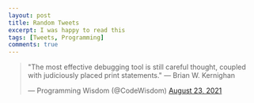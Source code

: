 ```yaml
---
layout: post
title: Random Tweets
excerpt: I was happy to read this 
tags: [Tweets, Programming]
comments: true
---
```


<blockquote class="twitter-tweet"><p lang="en" dir="ltr">&quot;The most effective debugging tool is still careful thought, coupled with judiciously placed print statements.&quot; — Brian W. Kernighan</p>&mdash; Programming Wisdom (@CodeWisdom) <a href="https://twitter.com/CodeWisdom/status/1429836122641817605?ref_src=twsrc%5Etfw">August 23, 2021</a></blockquote> <script async src="https://platform.twitter.com/widgets.js" charset="utf-8"></script> 

